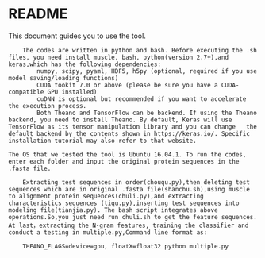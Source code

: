 # README

This document guides you to use the tool. 

		The codes are written in python and bash. Before executing the .sh files, you need install muscle, bash, python(version 2.7+),and keras,which has the following dependencies: 
			numpy, scipy, pyaml, HDF5, h5py (optional, required if you use model saving/loading functions)
			CUDA tookit 7.0 or above (please be sure you have a CUDA-compatible GPU installed)
			cuDNN is optional but recommended if you want to accelerate the execution process. 
			Both Theano and TensorFlow can be backend. If using the Theano backend, you need to install Theano. By default, Keras will use TensorFlow as its tensor manipulation library and you can change   the default backend by the contents shown in https://keras.io/. Specific installation tutorial may also refer to that website.   

	The OS that we tested the tool is Ubuntu 16.04.1. To run the codes, enter each folder and input the original protein sequences in the .fasta file.

		Extracting test sequences in order(chouqu.py),then deleting test sequences which are in original .fasta file(shanchu.sh),using muscle to alignment protein sequences(chuli.py),and extracting characteristics sequences (tiqu.py),inserting test sequences into modeling file(tianjia.py). The bash script integrates above operations.So,you just need run chuli.sh to get the feature sequences. At last，extracting the N-gram features, training the classifier and conduct a testing in multiple.py,Command line format as:

		THEANO_FLAGS=device=gpu, floatX=float32 python multiple.py
